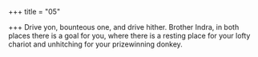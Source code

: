 +++
title = "05"

+++
Drive yon, bounteous one, and drive hither. Brother Indra, in both places  there is a goal for you,
where there is a resting place for your lofty chariot and unhitching for  your prizewinning donkey.